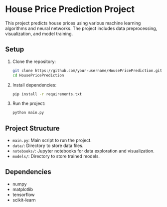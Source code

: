 # House Price Prediction Project

This project predicts house prices using various machine learning algorithms and neural networks. The project includes data preprocessing, visualization, and model training.

## Setup

1. Clone the repository:
    ```bash
    git clone https://github.com/your-username/HousePricePrediction.git
    cd HousePricePrediction
    ```

2. Install dependencies:
    ```bash
    pip install -r requirements.txt
    ```

3. Run the project:
    ```bash
    python main.py
    ```

## Project Structure

- `main.py`: Main script to run the project.
- `data/`: Directory to store data files.
- `notebooks/`: Jupyter notebooks for data exploration and visualization.
- `models/`: Directory to store trained models.

## Dependencies

- numpy
- matplotlib
- tensorflow
- scikit-learn
